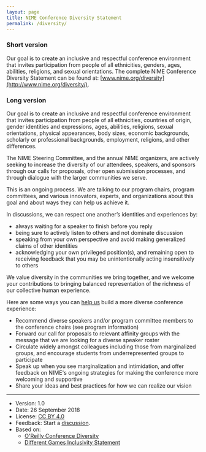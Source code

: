 ```yaml
---
layout: page
title: NIME Conference Diversity Statement
permalink: /diversity/
---
```


### Short version

Our goal is to create an inclusive and respectful conference environment that invites participation from people of all ethnicities, genders, ages, abilities, religions, and sexual orientations. The complete NIME Conference Diversity Statement can be found at:
[www.nime.org/diversity](http://www.nime.org/diversity/).

### Long version

Our goal is to create an inclusive and respectful conference environment that invites participation from people of all ethnicities, countries of origin, gender identities and expressions, ages, abilities, religions, sexual orientations, physical appearances, body sizes, economic backgrounds, scholarly or professional backgrounds, employment, religions, and other differences.

The NIME Steering Committee, and the annual NIME organizers, are actively seeking to increase the diversity of our attendees, speakers, and sponsors through our calls for proposals, other open submission processes, and through dialogue with the larger communities we serve.

This is an ongoing process. We are talking to our program chairs, program committees, and various innovators, experts, and organizations about this goal and about ways they can help us achieve it.

In discussions, we can respect one another’s identities and experiences by:

* always waiting for a speaker to finish before you reply
* being sure to actively listen to others and not dominate discussion
* speaking from your own perspective and avoid making generalized claims of other identities
* acknowledging your own privileged position(s), and remaining open to receiving feedback that you may be unintentionally acting insensitively to others

We value diversity in the communities we bring together, and we welcome your contributions to bringing balanced representation of the richness of our collective human experience.

Here are some ways you can
[help us](/board/) build a more diverse conference experience:

* Recommend diverse speakers and/or program committee members to the conference chairs (see program information) 	
* Forward our call for proposals to relevant affinity groups with the message that we are looking for a diverse speaker roster
* Circulate widely amongst colleagues including those from marginalized groups, and encourage students from underrepresented groups to participate
* Speak up when you see marginalization and intimidation, and offer feedback on NIME's ongoing strategies for making the conference more welcoming and supportive
* Share your ideas and best practices for how we can realize our vision

-------------------------

- Version: 1.0
- Date: 26 September 2018
- License: [CC BY 4.0](https://creativecommons.org/licenses/by/4.0/)
- Feedback: Start a [discussion](https://forum.nime.org/).
- Based on:
    - [O'Reilly Conference Diversity](https://www.oreilly.com/conferences/diversity.csp)
    - [Different Games Inclusivity Statement](http://goo.gl/Le1QJp)
